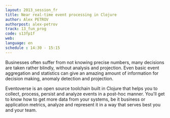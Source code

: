 ```yaml
---
layout: 2013_session_fr
title: Near real-time event processing in Clojure
author: Alex PETROV
authorpost: alex-petrov
track: 13_fun_prog
code: s13fp1f
web:
language: en
schedule : 14:30 - 15:15
---
```


Businesses often suffer from not knowing precise numbers, many decisions are taken rather blindly, without analysis and projection. Even basic event aggregation and statistics can give an amazing amount of information for decision making, anomaly detection and projection.

Eventoverse is an open source toolchain built in Clojure that helps you to collect, process, persist and analyze events in a post-hoc manner. You'll get to know how to get more data from your systems, be it business or application metrics, analyze and represent it in a way that serves best you and your team.
